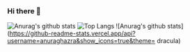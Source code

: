 ### Hi there 👋

<!--
**hhhminme/hhhminme** is a ✨ _special_ ✨ reposithttps://github.com/hhhminme/hhhminme/blob/main/README.mdory because its `README.md` (this file) appears on your GitHub profile.

Here are some ideas to get you started:
- 🔭 I’m currently working on ...
- 🌱 I’m currently learning ...
- 👯 I’m looking to collaborate on ...
- 🤔 I’m looking for help with ...
- 💬 Ask me about ...
- 📫 How to reach me: ...
- 😄 Pronouns: ...
- ⚡ Fun fact: ...
-->
![Anurag's github stats](https://github-readme-stats.vercel.app/api?username=hhhminme&show_icons=true)
![Top Langs](https://github-readme-stats.vercel.app/api/top-langs/?username=hhhminme&layout=compact)
![Anurag's github stats](https://github-readme-stats.vercel.app/api?username=anuraghazra&show_icons=true&theme= dracula)

